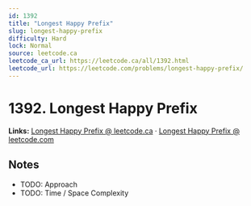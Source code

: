 ```yaml
--- 
id: 1392
title: "Longest Happy Prefix"
slug: longest-happy-prefix
difficulty: Hard
lock: Normal
source: leetcode.ca
leetcode_ca_url: https://leetcode.ca/all/1392.html
leetcode_url: https://leetcode.com/problems/longest-happy-prefix/
---
```


# 1392. Longest Happy Prefix

**Links:** [Longest Happy Prefix @ leetcode.ca](https://leetcode.ca/all/1392.html) · [Longest Happy Prefix @ leetcode.com](https://leetcode.com/problems/longest-happy-prefix/)

## Notes
- TODO: Approach
- TODO: Time / Space Complexity
